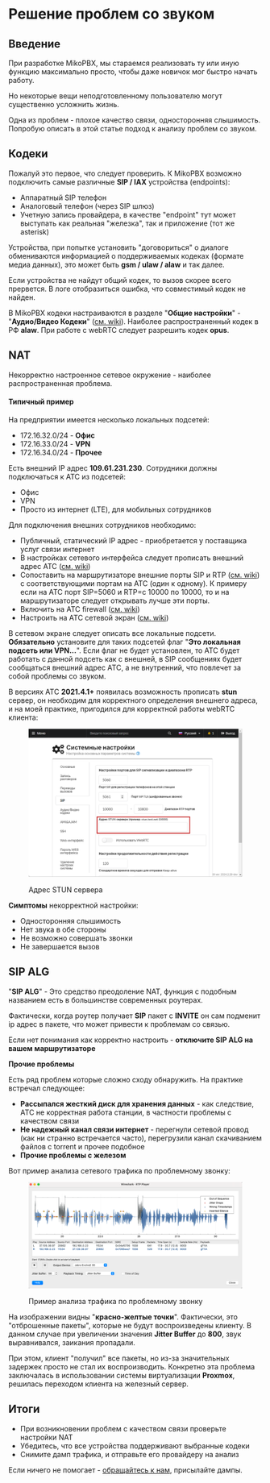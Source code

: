 # Решение проблем со звуком

## **Введение**

При разработке MikoPBX, мы стараемся реализовать ту или иную функцию максимально просто, чтобы даже новичок мог быстро начать работу.

Но некоторые вещи неподготовленному пользователю могут существенно усложнить жизнь.

Одна из проблем - плохое качество связи, односторонняя слышимость. Попробую описать в этой статье подход к анализу проблем со звуком.

## Кодеки <a href="#undefined" id="undefined"></a>

Пожалуй это первое, что следует проверить. К MikoPBX возможно подключить самые различные **SIP / IAX** устройства (endpoints):

* Аппаратный SIP телефон
* Аналоговый телефон (через SIP шлюз)
* Учетную запись провайдера, в качестве "endpoint" тут может выступать как реальная "железка", так и приложение (тот же asterisk)

Устройства, при попытке установить "договориться" о диалоге обмениваются информацией о поддерживаемых кодеках (формате медиа данных), это может быть **gsm / ulaw / alaw** и так далее.

Если устройства не найдут общий кодек, то вызов скорее всего прервется. В логе отобразиться ошибка, что совместимый кодек не найден.

В MikoPBX кодеки настраиваются в разделе "**Общие настройки**" - "**Аудио/Видео Кодеки**" ([см. wiki](../../manual/system/general-settings.md#audio\_video\_kodeki)). Наиболее распространенный кодек в РФ **alaw**. При работе с webRTC следует разрешить кодек **opus**.

## NAT <a href="#nat" id="nat"></a>

Некорректно настроенное сетевое окружение - наиболее распространенная проблема.

#### **Типичный пример**

На предприятии имеется несколько локальных подсетей:

* 172.16.32.0/24 - **Офис**
* 172.16.33.0/24 - **VPN**
* 172.16.34.0/24 - **Прочее**

Есть внешний IP адрес **109.61.231.230**. Сотрудники должны подключаться к АТС из подсетей:

* Офис
* VPN
* Просто из интернет (LTE), для мобильных сотрудников

Для подключения внешних сотрудников необходимо:

* Публичный, статический IP адрес - приобретается у поставщика услуг связи интернет
* В настройках сетевого интерфейса следует прописать внешний адрес АТС ([см. wiki](../../manual/connectivity/network.md))
* Сопоставить на маршрутизаторе внешние порты SIP и RTP ([см. wiki](../../manual/system/general-settings.md#sip)) с соответствующими портам на АТС (один к одному). К примеру если на АТС порт SIP=5060 и RTP=с 10000 по 10000, то и на маршрутизаторе следует открывать лучше эти порты.
* Включить на АТС firewall ([см. wiki](../../manual/connectivity/firewall.md))
* Настроить на АТС сетевой экран ([см. wiki](../setup/fine-tuning-the-firewall.md))

В сетевом экране следует описать все локальные подсети. **Обязательно** установите для таких подсетей флаг "**Это локальная подсеть или VPN...**". Если флаг не будет установлен, то АТС будет работать с данной подсеть как с внешней, в SIP сообщениях будет сообщаться внешний адрес АТС, а не внутренний, что повлечет за собой проблемы со звуком.

В версиях АТС **2021.4.1+** появилась возможность прописать **stun** сервер, он необходим для корректного определения внешнего адреса, и на моей практике, пригодился для корректной работы webRTC клиента:

<figure><img src="../../.gitbook/assets/stunAddress (1).png" alt=""><figcaption><p>Адрес STUN сервера</p></figcaption></figure>

**Симптомы** некорректной настройки:

* Односторонняя слышимость
* Нет звука в обе стороны
* Не возможно совершать звонки
* Не завершается вызов

## **SIP ALG**

"**SIP ALG**" - Это средство преодоление NAT, функция с подобным названием есть в большинстве современных роутерах.

Фактически, когда роутер получает **SIP** пакет с **INVITE** он сам подменит ip адрес в пакете, что может привести к проблемам со связью.

Если нет понимания как корректно настроить - **отключите SIP ALG на вашем маршрутизаторе**

**Прочие проблемы**

Есть ряд проблем которые сложно сходу обнаружить. На практике встречал следующее:

* **Рассыпался жесткий диск для хранения данных** - как следствие, АТС не корректная работа станции, в частности проблемы с качеством связи
* **Не надежный канал связи интернет** - перегнули сетевой провод (как ни странно встречается часто), перегрузили канал скачиванием файлов с torrent и прочее подобное
* **Прочие проблемы с железом**

Вот пример анализа сетевого трафика по проблемному звонку:

<figure><img src="../../.gitbook/assets/image (34).png" alt=""><figcaption><p>Пример анализа трафика по проблемному звонку</p></figcaption></figure>

На изображении видны "**красно-желтые точки**". Фактически, это "отброшенные пакеты", которые не будут воспроизведены клиенту. В данном случае при увеличении значения **Jitter Buffer** до **800**, звук выравнивался, заикания пропадали.

При этом, клиент "получил" все пакеты, но из-за значительных задержек просто не стал их воспроизводить. Конкретно эта проблема заключалась в использовании системы виртуализации **Proxmox**, решилась переходом клиента на железный сервер.

## **Итоги**

* При возникновении проблем с качеством связи проверьте настройки NAT
* Убедитесь, что все устройства поддерживают выбранные кодеки
* Снимите дамп трафика, и отправьте его провайдеру на анализ

Если ничего не помогает - [обращайтесь к нам](https://qa.mikopbx.com/), присылайте дампы.
